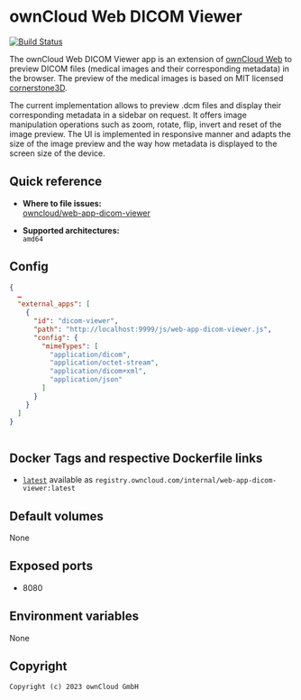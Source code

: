 # ownCloud Web DICOM Viewer

[![Build Status](https://drone.owncloud.com/api/badges/owncloud/web-app-dicom-viewer/status.svg)](https://drone.owncloud.com/owncloud/web-app-dicom-viewer)

The ownCloud Web DICOM Viewer app is an extension of [ownCloud Web](https://github.com/owncloud/web) to preview DICOM files (medical images and their corresponding metadata) in the browser. The preview of the medical images is based on MIT licensed [cornerstone3D](https://github.com/cornerstonejs/cornerstone3D).

The current implementation allows to preview .dcm files and display their corresponding metadata in a sidebar on request. It offers image manipulation operations such as zoom, rotate, flip, invert and reset of the image preview. The UI is implemented in responsive manner and adapts the size of the image preview and the way how metadata is displayed to the screen size of the device.

## Quick reference

- **Where to file issues:**\
  [owncloud/web-app-dicom-viewer](https://github.com/owncloud/web-app-dicom-viewer/issues)

- **Supported architectures:**\
  `amd64`

## Config

```json
{
  …
  "external_apps": [
    {
      "id": "dicom-viewer",
      "path": "http://localhost:9999/js/web-app-dicom-viewer.js",
      "config": {
        "mimeTypes": [
          "application/dicom",
          "application/octet-stream",
          "application/dicom+xml",
          "application/json"
        ]
      }
    }
  ]
}
 
```


## Docker Tags and respective Dockerfile links

- [`latest`](https://github.com/owncloud/web-app-dicom-viewer/blob/master/docker/Dockerfile) available as `registry.owncloud.com/internal/web-app-dicom-viewer:latest`

## Default volumes

None

## Exposed ports

- 8080

## Environment variables

None

## Copyright

```Text
Copyright (c) 2023 ownCloud GmbH
```
